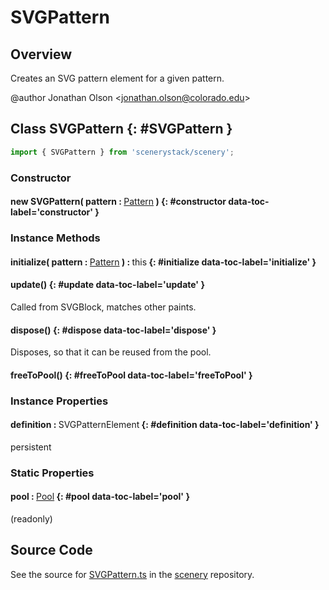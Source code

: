 # SVGPattern

## Overview

Creates an SVG pattern element for a given pattern.

@author Jonathan Olson &lt;jonathan.olson@colorado.edu&gt;

## Class SVGPattern {: #SVGPattern }


```js
import { SVGPattern } from 'scenerystack/scenery';
```
### Constructor

#### new SVGPattern( pattern : <span style="font-weight: 400;">[Pattern](../scenery/Pattern.md)</span> ) {: #constructor data-toc-label='constructor' }

### Instance Methods

#### initialize( pattern : <span style="font-weight: 400;">[Pattern](../scenery/Pattern.md)</span> ) : <span style="font-weight: 400;"><span style="color: hsla(calc(var(--md-hue) + 180deg),80%,40%,1);">this</span></span> {: #initialize data-toc-label='initialize' }

#### update() {: #update data-toc-label='update' }

Called from SVGBlock, matches other paints.

#### dispose() {: #dispose data-toc-label='dispose' }

Disposes, so that it can be reused from the pool.

#### freeToPool() {: #freeToPool data-toc-label='freeToPool' }

### Instance Properties

#### definition : <span style="font-weight: 400;">SVGPatternElement</span> {: #definition data-toc-label='definition' }

persistent

### Static Properties

#### pool : <span style="font-weight: 400;">[Pool](../phet-core/Pool.md)</span> {: #pool data-toc-label='pool' }

(readonly)



## Source Code

See the source for [SVGPattern.ts](https://github.com/phetsims/scenery/blob/main/js/display/SVGPattern.ts) in the [scenery](https://github.com/phetsims/scenery) repository.

